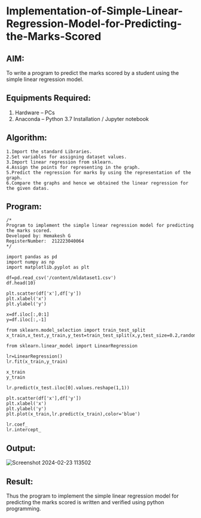 # Implementation-of-Simple-Linear-Regression-Model-for-Predicting-the-Marks-Scored

## AIM:
To write a program to predict the marks scored by a student using the simple linear regression model.

## Equipments Required:
1. Hardware – PCs
2. Anaconda – Python 3.7 Installation / Jupyter notebook

## Algorithm:
```
1.Import the standard Libraries.
2.Set variables for assigning dataset values.
3.Import linear regression from sklearn.
4.Assign the points for representing in the graph.
5.Predict the regression for marks by using the representation of the graph.
6.Compare the graphs and hence we obtained the linear regression for the given datas.
```

## Program:
```
/*
Program to implement the simple linear regression model for predicting the marks scored.
Developed by: Hemakesh G
RegisterNumber:  212223040064
*/

import pandas as pd
import numpy as np
import matplotlib.pyplot as plt

df=pd.read_csv('/content/mldataset1.csv')
df.head(10)

plt.scatter(df['x'],df['y'])
plt.xlabel('x')
plt.ylabel('y')

x=df.iloc[:,0:1]
y=df.iloc[:,-1]

from sklearn.model_selection import train_test_split
x_train,x_test,y_train,y_test=train_test_split(x,y,test_size=0.2,random_state=0)

from sklearn.linear_model import LinearRegression

lr=LinearRegression()
lr.fit(x_train,y_train)

x_train
y_train

lr.predict(x_test.iloc[0].values.reshape(1,1))

plt.scatter(df['x'],df['y'])
plt.xlabel('x')
plt.ylabel('y')
plt.plot(x_train,lr.predict(x_train),color='blue')

lr.coef_
lr.intercept_
```

## Output:
![Screenshot 2024-02-23 113502](https://github.com/HEMAKESHG/Implementation-of-Simple-Linear-Regression-Model-for-Predicting-the-Marks-Scored/assets/144870552/d557aa67-468c-4a91-9aec-c7cdb40beeff)



## Result:
Thus the program to implement the simple linear regression model for predicting the marks scored is written and verified using python programming.
